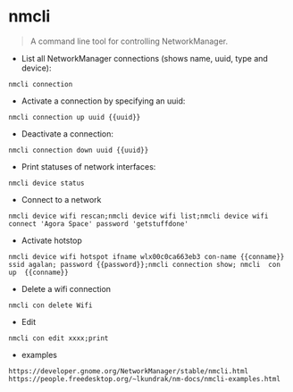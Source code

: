 # nmcli

> A command line tool for controlling NetworkManager.

- List all NetworkManager connections (shows name, uuid, type and device):

`nmcli connection`

- Activate a connection by specifying an uuid:

`nmcli connection up uuid {{uuid}}`

- Deactivate a connection:

`nmcli connection down uuid {{uuid}}`

- Print statuses of network interfaces:

`nmcli device status`


- Connect to a network

`nmcli device wifi rescan;nmcli device wifi list;nmcli device wifi connect 'Agora Space' password 'getstuffdone'`

- Activate hotstop

`nmcli device wifi hotspot ifname wlx00c0ca663eb3 con-name {{conname}} ssid agalan; password {{password}};nmcli connection show; nmcli  con up  {{conname}}`

- Delete a wifi connection

`nmcli con delete Wifi`

- Edit

`nmcli con edit xxxx;print`

- examples

`https://developer.gnome.org/NetworkManager/stable/nmcli.html`
`https://people.freedesktop.org/~lkundrak/nm-docs/nmcli-examples.html`
